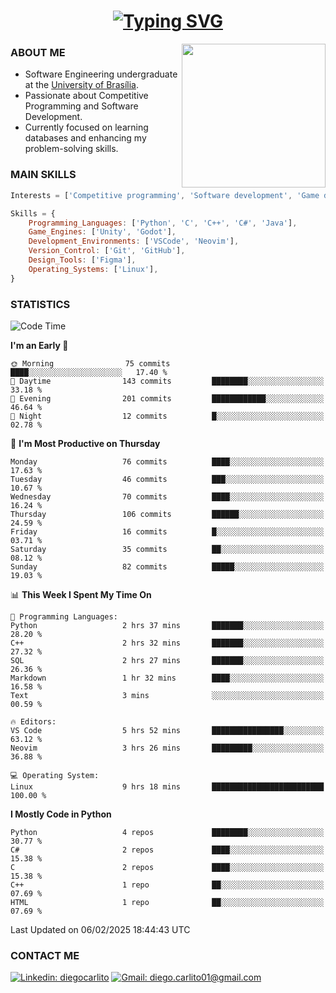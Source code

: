 <h1 align="center">
  <a href="https://git.io/typing-svg"><img src="https://readme-typing-svg.herokuapp.com?font=Special+Elite&size=35&duration=4000&pause=1000&color=20C20E&center=true&vCenter=true&width=500&height=70&lines=Hi%2C+I'm+Diego." alt="Typing SVG" /></a>
</h1>

<img align='right' src="https://media.giphy.com/media/VLzbEtlbwJUFljcRbf/giphy.gif?cid=790b7611db1hpcyxpht9vb2qapag4g251jevgml0ve3z438o&ep=v1_gifs_search&rid=giphy.gif&ct=g" width="230">

### ABOUT ME

- Software Engineering undergraduate at the [University of Brasília](http://www.unb.br).
- Passionate about Competitive Programming and Software Development.
- Currently focused on learning databases and enhancing my problem-solving skills.

### MAIN SKILLS

```javascript
Interests = ['Competitive programming', 'Software development', 'Game development', 'Artificial intelligence']

Skills = {
    Programming_Languages: ['Python', 'C', 'C++', 'C#', 'Java'],
    Game_Engines: ['Unity', 'Godot'],
    Development_Environments: ['VSCode', 'Neovim'],
    Version_Control: ['Git', 'GitHub'],
    Design_Tools: ['Figma'],
    Operating_Systems: ['Linux'],
}
```

### STATISTICS

<!--START_SECTION:waka-->
![Code Time](http://img.shields.io/badge/Code%20Time-51%20hrs%2055%20mins-blue)

**I'm an Early 🐤** 

```text
🌞 Morning                75 commits          ████░░░░░░░░░░░░░░░░░░░░░   17.40 % 
🌆 Daytime                143 commits         ████████░░░░░░░░░░░░░░░░░   33.18 % 
🌃 Evening                201 commits         ████████████░░░░░░░░░░░░░   46.64 % 
🌙 Night                  12 commits          █░░░░░░░░░░░░░░░░░░░░░░░░   02.78 % 
```
📅 **I'm Most Productive on Thursday** 

```text
Monday                   76 commits          ████░░░░░░░░░░░░░░░░░░░░░   17.63 % 
Tuesday                  46 commits          ███░░░░░░░░░░░░░░░░░░░░░░   10.67 % 
Wednesday                70 commits          ████░░░░░░░░░░░░░░░░░░░░░   16.24 % 
Thursday                 106 commits         ██████░░░░░░░░░░░░░░░░░░░   24.59 % 
Friday                   16 commits          █░░░░░░░░░░░░░░░░░░░░░░░░   03.71 % 
Saturday                 35 commits          ██░░░░░░░░░░░░░░░░░░░░░░░   08.12 % 
Sunday                   82 commits          █████░░░░░░░░░░░░░░░░░░░░   19.03 % 
```


📊 **This Week I Spent My Time On** 

```text
💬 Programming Languages: 
Python                   2 hrs 37 mins       ███████░░░░░░░░░░░░░░░░░░   28.20 % 
C++                      2 hrs 32 mins       ███████░░░░░░░░░░░░░░░░░░   27.32 % 
SQL                      2 hrs 27 mins       ███████░░░░░░░░░░░░░░░░░░   26.36 % 
Markdown                 1 hr 32 mins        ████░░░░░░░░░░░░░░░░░░░░░   16.58 % 
Text                     3 mins              ░░░░░░░░░░░░░░░░░░░░░░░░░   00.59 % 

🔥 Editors: 
VS Code                  5 hrs 52 mins       ████████████████░░░░░░░░░   63.12 % 
Neovim                   3 hrs 26 mins       █████████░░░░░░░░░░░░░░░░   36.88 % 

💻 Operating System: 
Linux                    9 hrs 18 mins       █████████████████████████   100.00 % 
```

**I Mostly Code in Python** 

```text
Python                   4 repos             ████████░░░░░░░░░░░░░░░░░   30.77 % 
C#                       2 repos             ████░░░░░░░░░░░░░░░░░░░░░   15.38 % 
C                        2 repos             ████░░░░░░░░░░░░░░░░░░░░░   15.38 % 
C++                      1 repo              ██░░░░░░░░░░░░░░░░░░░░░░░   07.69 % 
HTML                     1 repo              ██░░░░░░░░░░░░░░░░░░░░░░░   07.69 % 
```




 Last Updated on 06/02/2025 18:44:43 UTC
<!--END_SECTION:waka-->
### CONTACT ME

[![Linkedin: diegocarlito](https://img.shields.io/badge/-diegocarlito-blue?style=flat-square&logo=Linkedin&logoColor=white&link=https://www.linkedin.com/in/diegocarlito/)](https://www.linkedin.com/in/diegocarlito/)
[![Gmail: diego.carlito01@gmail.com](https://img.shields.io/badge/-diego.carlito01@gmail.com-c14438?style=flat-square&logo=Gmail&logoColor=white&link=mailto:diego.carlito01@gmail.com)](mailto:diego.carlito01@gmail.com)
